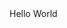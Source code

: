 <!DOCTYPE html>
<html>
    <head>
        Hello
    </head>
    <body>
        World
    </body>
</html>
